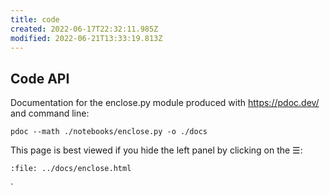 ```yaml
---
title: code
created: 2022-06-17T22:32:11.985Z
modified: 2022-06-21T13:33:19.813Z
---
```


## Code API

Documentation for the enclose.py module produced with https://pdoc.dev/ and command line:

`pdoc --math ./notebooks/enclose.py -o ./docs`

This page is best viewed if you hide the left panel by clicking on the ☰:

```{raw} html
:file: ../docs/enclose.html
```
`
